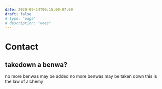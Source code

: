 ```yaml
---
date: 2020-09-14T00:15:00-07:00
draft: false
# type: "page"
# description: "woes"
---
```

# Contact
## takedown a benwa?

no more benwas may be added
no more benwas may be taken down
this is the law of alchemy